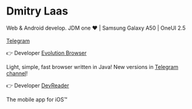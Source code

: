 <h1 align="left">Dmitry Laas</h1>
<p align="left">Web & Android develop. JDM one ❤ | Samsung Galaxy A50 | OneUI 2.5 <br><br><a href="https://t.me/dmitrylaas">Telegram</a></p>

👉 Developer [Evolution Browser](https://github.com/dmitrylaas/Evolution-Browser) 

Light, simple, fast browser written in Java! New versions in [Telegram channel](https://t.me/evobrowser)!

👉 Developer [DevReader](https://github.com/devreader/app-flutter) 

The mobile app for iOS™
